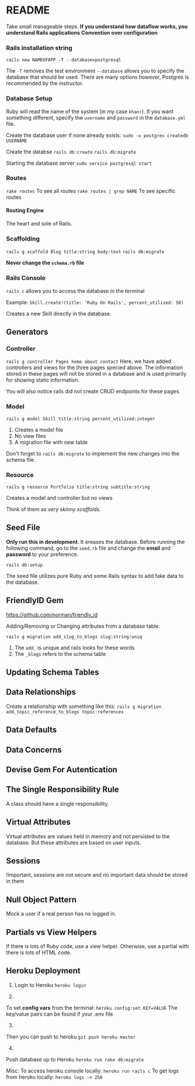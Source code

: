 # README

Take small manageable steps.
**If you understand how dataflow works, you understand Rails applications**
**Convention over configuration**

### Rails installation string

`rails new NAMEOFAPP -T --database=postgresql`

The `-T` removes the test environment
`--database` allows you to specify the database that should be used. There are many options however, Postgres is recommended by the instructor.

### Database Setup

Ruby will read the name of the system (in my case `khanr`). If you want something different, specify the `username` and `password` in the `database.yml` file.

Create the database user if none already exists: `sudo -u postgres createdb USERNAME`

Create the databse
`rails db:create`
`rails db:migrate`

Starting the database server
`sudo service postgresql start`

### Routes

`rake routes` To see all routes
`rake routes | grep NAME` To see specific routes

#### Routing Engine

The heart and sole of Rails.

### Scaffolding

`rails g scaffold Blog title:string body:text`
`rails db:migrate`

**Never change the `schema.rb` file**

### Rails Console

`rails c` allows you to access the database in the terminal

Example:
`Skill.create!(title: 'Ruby On Rails', percent_utilized: 50)`

Creates a new Skill directly in the database.

## Generators

### Controller

`rails g controller Pages home about contact`
Here, we have added controllers and views for the three pages specied above. The information stored in these pages will not be stored in a database and is used primarily for showing static information.

You will also notice rails did not create CRUD endpoints for these pages.

### Model

`rails g model Skill title:string percent_utilized:integer`

1. Creates a model file
2. No view files
3. A migration file with new table

Don't forget to `rails db:migrate` to implement the new changes into the schema file.

### Resource

`rails g resource Portfolio title:string subtitle:string`

Creates a model and controller but no views

Think of them as _very skinny scaffolds_.

## Seed File

**Only run this in development**. It ereases the database.
Before running the following command, go to the `seed.rb` file and change the **email** and **password** to your preference.

`rails db:setup`

The seed file utilizes pure Ruby and some Rails syntax to add fake data to the database.

## FriendlyID Gem

https://github.com/norman/friendly_id

Adding/Removing or Changing attributes from a database table:

`rails g migration add_slug_to_blogs slug:string:uniq`

1. The `add_` is unique and rails looks for these words
2. The `_blogs` refers to the schema table

## Updating Schema Tables

## Data Relationships

Create a relationship with something like this:
`rails g migration add_topic_reference_to_blogs topic:references`

## Data Defaults

## Data Concerns

## Devise Gem For Autentication

## The Single Responsibility Rule

A class should have a single responsibility.

## Virtual Attributes

Virtual attributes are values held in memory and not persisted to the database. But these attributes are based on user inputs.

## Sessions

!Important, sessions are not secure and no important data should be stored in them

## Null Object Pattern

Mock a user if a real person has no logged in.

## Partials vs View Helpers

If there is lots of Ruby code, use a view helper. Otherwise, use a partial with there is lots of HTML code.

## Heroku Deployment
1. Login to Heroku
`heroku login`

2.
To set **config vars** from the terminal:
`heroku config:set KEY=VALUE`
The key/value pairs can be found if your .env file.

3.
Then you can push to heroku
`git push heroku master`

4.
Push database up to Heroku
`heroku run rake db:migrate`


Misc:
To access heroku console locally: `heroku run rails c`
To get logs from heroku locally: `heroku logs -n 250`
